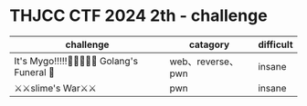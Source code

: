 # THJCC CTF 2024 2th - challenge

|challenge|catagory|difficult|
|---------|--------|---------|
|It's Mygo!!!\!!🎤🎸🎸🥁🎸 Golang's Funeral 🎹|web、reverse、pwn|insane|
|⚔️⚔️slime's War⚔️⚔️|pwn|insane|
